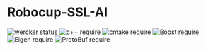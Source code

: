 # Robocup-SSL-AI
[![wercker status](https://app.wercker.com/status/6a94819193d27cfcf3b7b2a14db0ffbb/s/master "wercker status")](https://app.wercker.com/project/byKey/6a94819193d27cfcf3b7b2a14db0ffbb)
![c++ require](https://img.shields.io/badge/Language-C++17-green.svg) ![cmake require](https://img.shields.io/badge/cmake-3.10-green.svg) ![Boost require](https://img.shields.io/badge/Boost-1.61.0-blue.svg) ![Eigen require](https://img.shields.io/badge/Eigen-3.3-green.svg) ![ProtoBuf require](https://img.shields.io/badge/ProtoBuf-3.2-blue.svg)
